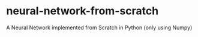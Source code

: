 # neural-network-from-scratch
A Neural Network implemented from Scratch in Python (only using Numpy)
